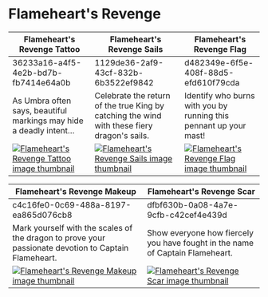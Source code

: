 # Flameheart's Revenge

| Flameheart's Revenge Tattoo | Flameheart's Revenge Sails | Flameheart's Revenge Flag |
| --------------------------- | -------------------------- | ------------------------- |
| 36233a16-a4f5-4e2b-bd7b-fb7414e64a0b | 1129de36-2af9-43cf-832b-6b3522ef9842 | d482349e-6f5e-408f-88d5-efd610f79cda |
| As Umbra often says, beautiful markings may hide a deadly intent… | Celebrate the return of the true King by catching the wind with these fiery dragon's sails. | Identify who burns with you by running this pennant up your mast! |
| [![Flameheart's Revenge Tattoo image thumbnail](https://seaofthieves.wiki.gg/images/5/5d/Flameheart%27s_Revenge_Tattoo.png)](https://seaofthieves.wiki.gg/wiki/Flameheart's_Revenge_Tattoo) | [![Flameheart's Revenge Sails image thumbnail](https://seaofthieves.wiki.gg/images/0/0c/Flameheart%27s_Revenge_Sails.png)](https://seaofthieves.wiki.gg/wiki/Flameheart's_Revenge_Sails) | [![Flameheart's Revenge Flag image thumbnail](https://seaofthieves.wiki.gg/images/f/fa/Flameheart%27s_Revenge_Flag.png)](https://seaofthieves.wiki.gg/wiki/Flameheart's_Revenge_Flag) |

| Flameheart's Revenge Makeup | Flameheart's Revenge Scar |
| --------------------------- | ------------------------- |
| c4c16fe0-0c69-488a-8197-ea865d076cb8 | dfbf630b-0a08-4a7e-9cfb-c42cef4e439d |
| Mark yourself with the scales of the dragon to prove your passionate devotion to Captain Flameheart. | Show everyone how fiercely you have fought in the name of Captain Flameheart. |
| [![Flameheart's Revenge Makeup image thumbnail](https://seaofthieves.wiki.gg/images/e/e1/Flameheart%27s_Revenge_Makeup.png)](https://seaofthieves.wiki.gg/wiki/Flameheart's_Revenge_Makeup) | [![Flameheart's Revenge Scar image thumbnail](https://seaofthieves.wiki.gg/images/6/61/Flameheart%27s_Revenge_Scar.png)](https://seaofthieves.wiki.gg/wiki/Flameheart's_Revenge_Scar) |
